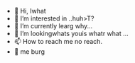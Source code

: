 - 👋 Hi, Iwhat
- 👀 I’m interested in ..huh>T?
- 🌱 I’m currently learg why...
- 💞️ I’m lookingwhats youis whatr what ...
- 📫 How to reach me no reach.
- 🍔 me burg
<!---
Pengviz/Pengviz is a ✨ special ✨ repository because its `README.md` (this file) appears on your GitHub profile.
You can click the Preview link to take a look at your changes.
--->
